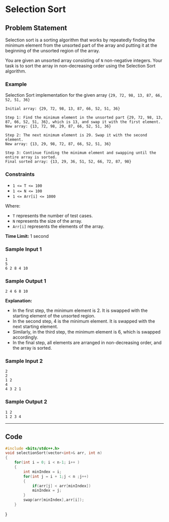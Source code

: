 # Selection Sort

## Problem Statement

Selection sort is a sorting algorithm that works by repeatedly finding the minimum element from the unsorted part of the array and putting it at the beginning of the unsorted region of the array.

You are given an unsorted array consisting of `N` non-negative integers. Your task is to sort the array in non-decreasing order using the Selection Sort algorithm.

### Example

Selection Sort implementation for the given array `{29, 72, 98, 13, 87, 66, 52, 51, 36}` 

```plaintext
Initial array: {29, 72, 98, 13, 87, 66, 52, 51, 36}

Step 1: Find the minimum element in the unsorted part {29, 72, 98, 13, 87, 66, 52, 51, 36}, which is 13, and swap it with the first element. 
New array: {13, 72, 98, 29, 87, 66, 52, 51, 36}

Step 2: The next minimum element is 29. Swap it with the second element. 
New array: {13, 29, 98, 72, 87, 66, 52, 51, 36}

Step 3: Continue finding the minimum element and swapping until the entire array is sorted.
Final sorted array: {13, 29, 36, 51, 52, 66, 72, 87, 98}
```

### Constraints

- `1 <= T <= 100`
- `1 <= N <= 100`
- `1 <= Arr[i] <= 1000`

Where:
- `T` represents the number of test cases.
- `N` represents the size of the array.
- `Arr[i]` represents the elements of the array.

**Time Limit:** 1 second

### Sample Input 1

```plaintext
1
5
6 2 8 4 10
```

### Sample Output 1

```plaintext
2 4 6 8 10
```

**Explanation:**

- In the first step, the minimum element is 2. It is swapped with the starting element of the unsorted region.
- In the second step, 4 is the minimum element. It is swapped with the next starting element.
- Similarly, in the third step, the minimum element is 6, which is swapped accordingly.
- In the final step, all elements are arranged in non-decreasing order, and the array is sorted.

### Sample Input 2

```plaintext
2
2
1 2
4
4 3 2 1
```

### Sample Output 2

```plaintext
1 2
1 2 3 4
```

---

## Code
```cpp
#include <bits/stdc++.h> 
void selectionSort(vector<int>& arr, int n)
{   
    for(int i = 0; i < n-1; i++ )
    {
        int minIndex = i;
        for(int j = i + 1;j < n ;j++)
        {
            if(arr[j] < arr[minIndex])
            minIndex = j;
        }
        swap(arr[minIndex],arr[i]);
    }
```
}
